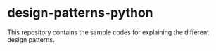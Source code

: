 # design-patterns-python
This repository contains the sample codes for explaining the different design patterns.

